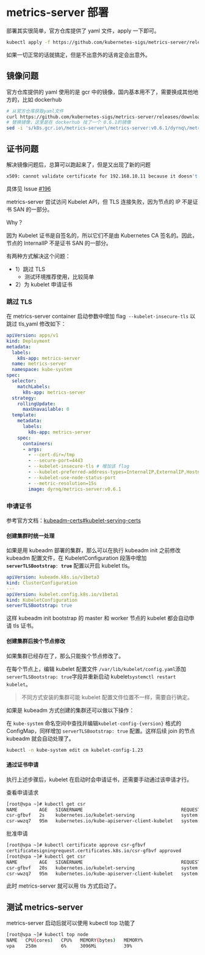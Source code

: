 # metrics-server 部署

部署其实很简单，官方仓库提供了 yaml 文件，apply 一下即可。

```Bash
kubectl apply -f https://github.com/kubernetes-sigs/metrics-server/releases/download/v0.6.1/components.yaml
```

如果一切正常的话就搞定，但是不出意外的话肯定会出意外。



## 镜像问题

官方仓库提供的 yaml 使用的是 gcr 中的镜像，国内基本用不了，需要换成其他地方的，比如 dockerhub

```Bash
# 从官方仓库获取yaml文件
curl https://github.com/kubernetes-sigs/metrics-server/releases/download/v0.6.1/components.yaml -o metrics-server.yaml
# 替换镜像，这里是在 dockerhub 找了一个 0.6.1的镜像
sed -i 's/k8s.gcr.io\/metrics-server\/metrics-server:v0.6.1/dyrnq\/metrics-server:v0.6.1/' metrics-server.yaml
```



## 证书问题

解决镜像问题后，总算可以跑起来了，但是又出现了新的问题

```Bash
x509: cannot validate certificate for 192.168.10.11 because it doesn't contain any IP SANs" node="vpa"
```

具体见 Issue [#196](https://github.com/kubernetes-sigs/metrics-server/issues/196)

metrics-server 尝试访问 Kubelet API，但 TLS 连接失败，因为节点的 IP 不是证书 SAN 的一部分。

Why？

因为 Kubelet 证书是自签名的，所以它们不是由 Kubernetes CA 签名的。因此，节点的 InternalIP 不是证书 SAN 的一部分。

有两种方式解决这个问题：

* 1）跳过 TLS
  * 测试环境推荐使用，比较简单
* 2）为 kubelet 申请证书



### 跳过 TLS

在 metrics-server container 启动参数中增加 flag` --kubelet-insecure-tls` 以跳过 tls,yaml 修改如下：

```YAML
apiVersion: apps/v1
kind: Deployment
metadata:
  labels:
    k8s-app: metrics-server
  name: metrics-server
  namespace: kube-system
spec:
  selector:
    matchLabels:
      k8s-app: metrics-server
  strategy:
    rollingUpdate:
      maxUnavailable: 0
  template:
    metadata:
      labels:
        k8s-app: metrics-server
    spec:
      containers:
      - args:
        - --cert-dir=/tmp
        - --secure-port=4443
        - --kubelet-insecure-tls # 增加该 flag
        - --kubelet-preferred-address-types=InternalIP,ExternalIP,Hostname
        - --kubelet-use-node-status-port
        - --metric-resolution=15s
        image: dyrnq/metrics-server:v0.6.1
```



### 申请证书

参考官方文档：[kubeadm-certs#kubelet-serving-certs](https://kubernetes.io/docs/tasks/administer-cluster/kubeadm/kubeadm-certs/#kubelet-serving-certs)

#### 创建集群时统一处理

如果是用 kubeadm 部署的集群，那么可以在执行 kubeadm init 之前修改 kubeadm 配置文件，在 KubeletConfiguration 段落中增加 **`serverTLSBootstrap`**`: `**`true`** 配置以开启 kubelet tls。

```YAML
apiVersion: kubeadm.k8s.io/v1beta3
kind: ClusterConfiguration
---
apiVersion: kubelet.config.k8s.io/v1beta1
kind: KubeletConfiguration
serverTLSBootstrap: true
```

这样 kubeadm init bootstrap 的 master 和 worker 节点的 kubelet 都会自动申请 tls 证书。



#### 创建集群后挨个节点修改

如果集群已经存在了，那么只能挨个节点修改了。

在每个节点上，编辑 kubelet 配置文件 `/var/lib/kubelet/config.yaml`添加 `serverTLSBootstrap: true`字段并重新启动 kubelet`systemctl restart kubelet`。

> 不同方式安装的集群可能 kubelet 配置文件位置不一样，需要自行确定。



如果是 kubeadm 方式创建的集群还可以做以下操作：

在 `kube-system` 命名空间中查找并编辑`kubelet-config-{version}` 格式的 ConfigMap，同样增加 `serverTLSBootstrap: true` 配置。这样后续 join 的节点 kubeadm 就会自动处理了。

```bash
kubectl -n kube-system edit cm kubelet-config-1.23
```



#### 通过证书申请

执行上述步骤后，kubelet 在启动时会申请证书，还需要手动通过该申请才行。

查看申请请求

```Bash
[root@vpa ~]# kubectl get csr
NAME        AGE   SIGNERNAME                                    REQUESTOR         REQUESTEDDURATION   CONDITION
csr-gfbvf   2s    kubernetes.io/kubelet-serving                 system:node:vpa   <none>              Pending
csr-wwzq7   95m   kubernetes.io/kube-apiserver-client-kubelet   system:node:vpa
```

批准申请

```Bash
[root@vpa ~]# kubectl certificate approve csr-gfbvf
certificatesigningrequest.certificates.k8s.io/csr-gfbvf approved
[root@vpa ~]# kubectl get csr
NAME        AGE   SIGNERNAME                                    REQUESTOR         REQUESTEDDURATION   CONDITION
csr-gfbvf   20s   kubernetes.io/kubelet-serving                 system:node:vpa   <none>              Approved,Issued
csr-wwzq7   95m   kubernetes.io/kube-apiserver-client-kubelet   system:node:vpa   <none>              Approved,Issued
```

此时 metrics-server 就可以用 tls 方式启动了。



## 测试 metrics-server

metrics-server 启动后就可以使用 kubectl top 功能了

```Bash
[root@vpa ~]# kubectl top node
NAME   CPU(cores)   CPU%   MEMORY(bytes)   MEMORY%   
vpa    258m         6%     3096Mi          39%
```